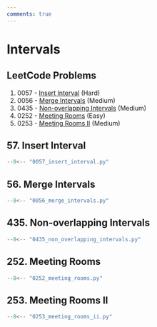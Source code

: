 ```yaml
---
comments: true
---
```


# Intervals

## LeetCode Problems

1. 0057 - [Insert Interval](https://leetcode.com/problems/insert-interval/) (Hard)
2. 0056 - [Merge Intervals](https://leetcode.com/problems/merge-intervals/) (Medium)
3. 0435 - [Non-overlapping Intervals](https://leetcode.com/problems/non-overlapping-intervals/) (Medium)
4. 0252 - [Meeting Rooms](https://leetcode.com/problems/meeting-rooms/) (Easy)
5. 0253 - [Meeting Rooms II](https://leetcode.com/problems/meeting-rooms-ii/) (Medium)

## 57. Insert Interval

```python
--8<-- "0057_insert_interval.py"
```

## 56. Merge Intervals

```python
--8<-- "0056_merge_intervals.py"
```

## 435. Non-overlapping Intervals

```python
--8<-- "0435_non_overlapping_intervals.py"
```

## 252. Meeting Rooms

```python
--8<-- "0252_meeting_rooms.py"
```

## 253. Meeting Rooms II

```python
--8<-- "0253_meeting_rooms_ii.py"
```
